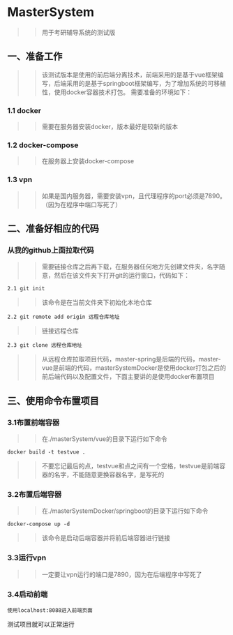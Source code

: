 # MasterSystem
>>用于考研辅导系统的测试版
## 一、准备工作
>>该测试版本是使用的前后端分离技术，前端采用的是基于vue框架编写，后端采用的是基于springboot框架编写，为了增加系统的可移植性，使用docker容器技术打包。
需要准备的环境如下：
### 1.1 docker
>>需要在服务器安装docker，版本最好是较新的版本
### 1.2 docker-compose
>>在服务器上安装docker-compose
### 1.3 vpn
>>如果是国内服务器，需要安装vpn，且代理程序的port必须是7890。（因为在程序中端口写死了）
## 二、准备好相应的代码
### 从我的github上面拉取代码
>>需要链接仓库之后再下载，在服务器任何地方先创建文件夹，名字随意，然后在该文件夹下打开git的运行窗口，代码如下：  
~~~
2.1 git init
~~~
>>该命令是在当前文件夹下初始化本地仓库
~~~
2.2 git remote add origin 远程仓库地址
~~~
>>链接远程仓库
~~~
2.3 git clone 远程仓库地址
~~~
>>从远程仓库拉取项目代码，master-spring是后端的代码，master-vue是前端的代码，masterSystemDocker是使用docker打包之后的前后端代码以及配置文件，下面主要讲的是使用docker布置项目
## 三、使用命令布置项目
### 3.1布置前端容器
>> 在./masterSystem/vue的目录下运行如下命令
~~~
docker build -t testvue .
~~~
>> 不要忘记最后的点，testvue和点之间有一个空格，testvue是前端容器的名字，不能随意更换容器名字，是写死的
### 3.2布置后端容器
>> 在./masterSystemDocker/springboot的目录下运行如下命令
~~~
docker-compose up -d
~~~
>> 该命令是启动后端容器并将前后端容器进行链接
### 3.3运行vpn
>> 一定要让vpn运行的端口是7890，因为在后端程序中写死了
### 3.4启动前端
~~~
使用localhost:8088进入前端页面
~~~
测试项目就可以正常运行
